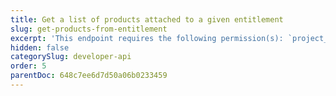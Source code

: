 ```yaml
---
title: Get a list of products attached to a given entitlement
slug: get-products-from-entitlement
excerpt: 'This endpoint requires the following permission(s): `project_configuration:entitlements:read`.'
hidden: false
categorySlug: developer-api
order: 5
parentDoc: 648c7ee6d7d50a06b0233459
---
```

